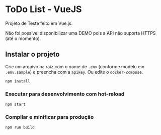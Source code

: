 # ToDo List - VueJS
Projeto de Teste feito em Vue.js.

Não foi possível disponibilizar uma DEMO pois a API não suporta HTTPS (até o momento).

## Instalar o projeto
Crie um arquivo na raiz com o nome de `.env` (conforme modelo em `.env.sample`) e preencha com a `apikey`. Ou edite o `docker-compose`. 
```
npm install
```

### Executar para desenvolvimento com hot-reload
```
npm start
```

### Compilar e minificar para produção
```
npm run build
```

